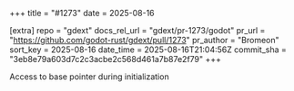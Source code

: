 +++
title = "#1273"
date = 2025-08-16

[extra]
repo = "gdext"
docs_rel_url = "gdext/pr-1273/godot"
pr_url = "https://github.com/godot-rust/gdext/pull/1273"
pr_author = "Bromeon"
sort_key = 2025-08-16
date_time = 2025-08-16T21:04:56Z
commit_sha = "3eb8e79a603d7c2c3acbe2c568d461a7b87e2f79"
+++

Access to base pointer during initialization
